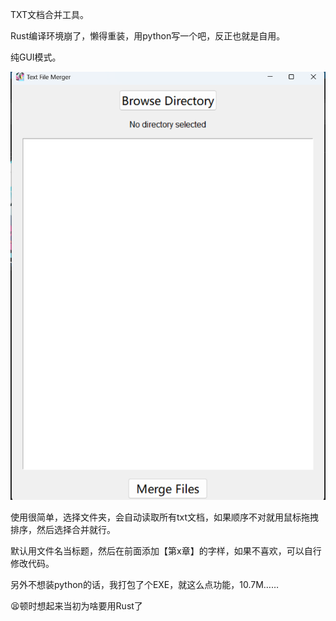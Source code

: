 TXT文档合并工具。

Rust编译环境崩了，懒得重装，用python写一个吧，反正也就是自用。

纯GUI模式。

![alt text](images/01.png)


使用很简单，选择文件夹，会自动读取所有txt文档，如果顺序不对就用鼠标拖拽排序，然后选择合并就行。

默认用文件名当标题，然后在前面添加【第x章】的字样，如果不喜欢，可以自行修改代码。

另外不想装python的话，我打包了个EXE，就这么点功能，10.7M……

😫顿时想起来当初为啥要用Rust了
